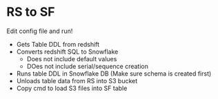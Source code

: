 # RS to SF
Edit config file and run!

- Gets Table DDL from redshift
- Converts redshift SQL to Snowflake
    - Does not include default values
    - DOes not include serial/sequence creation
- Runs table DDL in Snowflake DB (Make sure schema is created first)
- Unloads table data from RS into S3 bucket
- Copy cmd to load S3 files into SF table